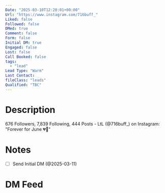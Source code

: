 ```yaml
---
Date: "2025-03-10T12:20:01+00:00"
Url: "https://www.instagram.com/716buff_"
Liked: false
Followed: false
DMed: true
Comment: false
Form: false
Initial DM: true
Engaged: false
Lost: false
Call Booked: false
tags:
  - "lead"
Lead Type: "Warm"
Last Contact:
fileClass: "leads"
Qualified: "TBC"
---
```

# Description
676 Followers, 7,839 Following, 444 Posts - LtL (@716buff_) on Instagram: "Forever for June 💔🐉"
# Notes
- [ ] Send Initial DM (@2025-03-11)
# DM Feed